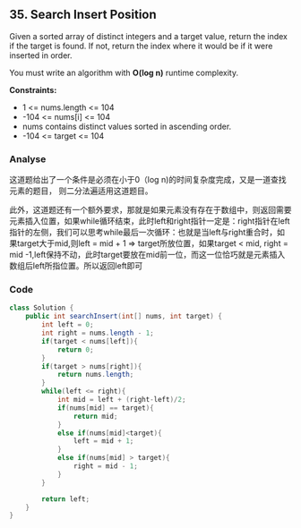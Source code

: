 ## 35. Search Insert Position
Given a sorted array of distinct integers and a target value, return the index if the target is found. If not, return the index where it would be if it were inserted in order.

You must write an algorithm with **O(log n)** runtime complexity.

**Constraints:**
- 1 <= nums.length <= 104
- -104 <= nums[i] <= 104
- nums contains distinct values sorted in ascending order.
- -104 <= target <= 104

### Analyse
这道题给出了一个条件是必须在小于0（log n)的时间复杂度完成，又是一道查找元素的题目， 则二分法遍适用这道题目。

此外，这道题还有一个额外要求，那就是如果元素没有存在于数组中，则返回需要元素插入位置，如果while循环结束，此时left和right指针一定是：right指针在left指针的左侧，我们可以思考while最后一次循环：也就是当left与right重合时，如果target大于mid,则left = mid + 1 => target所放位置，如果target < mid, right = mid -1,left保持不动，此时target要放在mid前一位，而这一位恰巧就是元素插入数组后left所指位置。所以返回left即可


### Code
```java
class Solution {
    public int searchInsert(int[] nums, int target) {
        int left = 0;
        int right = nums.length - 1;
        if(target < nums[left]){
            return 0;
        }
        if(target > nums[right]){
            return nums.length;
        }
        while(left <= right){
            int mid = left + (right-left)/2;
            if(nums[mid] == target){
                return mid;
            }
            else if(nums[mid]<target){
                left = mid + 1;
            }
            else if(nums[mid] > target){
                right = mid - 1;
            }
        }

        return left;
    }
}
```
